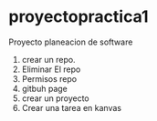 # proyectopractica1
Proyecto planeacion de software
1.  crear un repo.
2.  Eliminar El repo
3.  Permisos repo
4.  gitbuh page
5.  crear un proyecto
6.  Crear una tarea en kanvas
